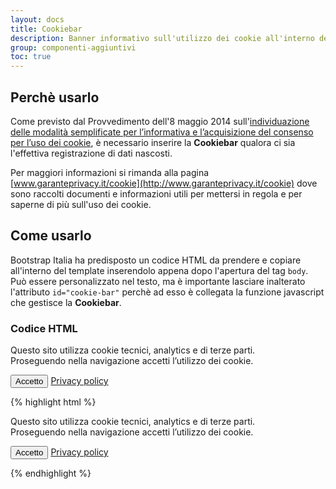 ```yaml
---
layout: docs
title: Cookiebar
description: Banner informativo sull'utilizzo dei cookie all'interno del sito web 
group: componenti-aggiuntivi
toc: true
---
```


## Perchè usarlo

Come previsto dal Provvedimento dell'8 maggio 2014 sull'[individuazione delle modalità semplificate per l’informativa e l’acquisizione del consenso per l’uso dei cookie](http://www.garanteprivacy.it/web/guest/home/docweb/-/docweb-display/docweb/3118884), è necessario inserire la **Cookiebar** qualora ci sia l'effettiva registrazione di dati nascosti.

Per maggiori informazioni si rimanda alla pagina [www.garanteprivacy.it/cookie](http://www.garanteprivacy.it/cookie) dove sono raccolti documenti e informazioni utili per mettersi in regola e per saperne di più sull'uso dei cookie.

## Come usarlo

Bootstrap Italia ha predisposto un codice HTML da prendere e copiare all'interno del template inserendolo appena dopo l'apertura del tag `body`. Può essere personalizzato nel testo, ma è importante lasciare inalterato l'attributo `id="cookie-bar"` perchè ad esso è collegata la funzione javascript che gestisce la **Cookiebar**.

### Codice HTML

<div class="bd-example">
    <div class="bg-dark p-4" aria-hidden="true">
        <p class="text-white">Questo sito utilizza cookie tecnici, analytics e di terze parti.
            <br>Proseguendo nella navigazione accetti l’utilizzo dei cookie.<br>
        </p>
        <p>
            <button id="btn-accept" class="btn btn-info mr-2">Accetto</button>
            <a href="#" class="btn btn-outline-info">Privacy policy</a>
        </p>
    </div>
</div>

{% highlight html %}
<div id="cookie-bar" class="bg-dark p-4" aria-hidden="true">
    <p class="text-white">Questo sito utilizza cookie tecnici, analytics e di terze parti.
        <br>Proseguendo nella navigazione accetti l’utilizzo dei cookie.<br>
    </p>
    <p>
        <button id="btn-accept" class="btn btn-info mr-2">Accetto</button>
        <a href="" class="btn btn-outline-info">Privacy policy</a>
    </p>
</div>
{% endhighlight %}
